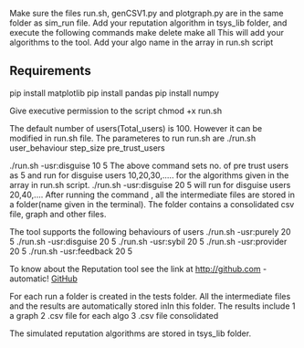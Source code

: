 Make sure the files run.sh, genCSV1.py and plotgraph.py are in the same folder as sim_run file.
Add your reputation algorithm in tsys_lib folder, and execute the following commands
  make delete
  make all
This will add your algorithms to the tool.
Add your algo name in the array in run.sh script 

## Requirements
  pip install matplotlib
  pip install pandas
  pip install numpy
  
 Give executive permission to the script
  chmod +x run.sh

The default number of users(Total_users) is 100. However it can be modified in run.sh file.
The parameteres to run run.sh are
  ./run.sh user_behaviour step_size pre_trust_users

  ./run.sh -usr:disguise 10 5
The above command sets no. of pre trust users as 5 and run for disguise users 10,20,30,..... for the algorithms given in the array in run.sh  script.
  ./run.sh -usr:disguise 20 5 will run for disguise users 20,40,....
After running the command , all the intermediate files are stored in a folder(name given in the terminal). The folder contains a consolidated csv file, graph and other files. 



The tool supports the following behaviours of users
./run.sh -usr:purely 20 5
./run.sh -usr:disguise 20 5
./run.sh -usr:sybil 20 5
./run.sh -usr:provider 20 5
./run.sh -usr:feedback 20 5

To know about the Reputation tool see the link at http://github.com - automatic!
[GitHub](http://github.com)

For each run a folder is created in the tests folder. All the intermediate files and the results are automatically stored inIn this folder.
The results include
1 a graph
2 .csv file for each algo
3 .csv file consolidated

The simulated reputation algorithms are stored in tsys_lib folder.


